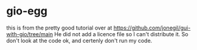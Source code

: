 # gio-egg
this is from the pretty good tutorial over at
https://github.com/jonegil/gui-with-gio/tree/main
He did not add a licence file so I can't distribute it. So don't look at the code ok, and certenly don't run my code.
